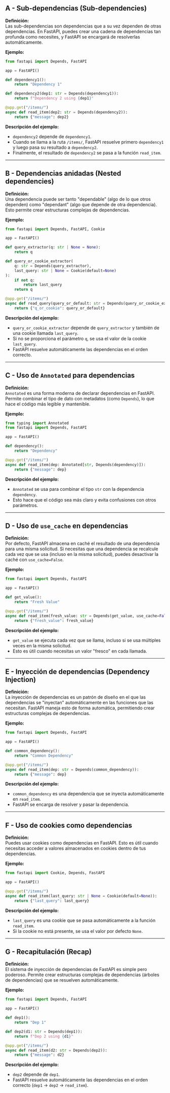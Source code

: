 ## A - Sub-dependencias (Sub-dependencies)

**Definición:**  
Las sub-dependencias son dependencias que a su vez dependen de otras dependencias. En FastAPI, puedes crear una cadena de dependencias tan profunda como necesites, y FastAPI se encargará de resolverlas automáticamente.

**Ejemplo:**

```python
from fastapi import Depends, FastAPI

app = FastAPI()

def dependency1():
    return "Dependency 1"

def dependency2(dep1: str = Depends(dependency1)):
    return f"Dependency 2 using {dep1}"

@app.get("/items/")
async def read_item(dep2: str = Depends(dependency2)):
    return {"message": dep2}
```

**Descripción del ejemplo:**

- `dependency2` depende de `dependency1`.
- Cuando se llama a la ruta `/items/`, FastAPI resuelve primero `dependency1` y luego pasa su resultado a `dependency2`.
- Finalmente, el resultado de `dependency2` se pasa a la función `read_item`.

---

## B - Dependencias anidadas (Nested dependencies)

**Definición:**  
Una dependencia puede ser tanto "dependable" (algo de lo que otros dependen) como "dependant" (algo que depende de otra dependencia). Esto permite crear estructuras complejas de dependencias.

**Ejemplo:**

```python
from fastapi import Depends, FastAPI, Cookie

app = FastAPI()

def query_extractor(q: str | None = None):
    return q

def query_or_cookie_extractor(
    q: str = Depends(query_extractor),
    last_query: str | None = Cookie(default=None)
):
    if not q:
        return last_query
    return q

@app.get("/items/")
async def read_query(query_or_default: str = Depends(query_or_cookie_extractor)):
    return {"q_or_cookie": query_or_default}
```

**Descripción del ejemplo:**

- `query_or_cookie_extractor` depende de `query_extractor` y también de una cookie llamada `last_query`.
- Si no se proporciona el parámetro `q`, se usa el valor de la cookie `last_query`.
- FastAPI resuelve automáticamente las dependencias en el orden correcto.

---

## C - Uso de `Annotated` para dependencias

**Definición:**  
`Annotated` es una forma moderna de declarar dependencias en FastAPI. Permite combinar el tipo de dato con metadatos (como `Depends`), lo que hace el código más legible y mantenible.

**Ejemplo:**

```python
from typing import Annotated
from fastapi import Depends, FastAPI

app = FastAPI()

def dependency():
    return "Dependency"

@app.get("/items/")
async def read_item(dep: Annotated[str, Depends(dependency)]):
    return {"message": dep}
```

**Descripción del ejemplo:**

- `Annotated` se usa para combinar el tipo `str` con la dependencia `dependency`.
- Esto hace que el código sea más claro y evita confusiones con otros parámetros.

---

## D - Uso de `use_cache` en dependencias

**Definición:**  
Por defecto, FastAPI almacena en caché el resultado de una dependencia para una misma solicitud. Si necesitas que una dependencia se recalcule cada vez que se usa (incluso en la misma solicitud), puedes desactivar la caché con `use_cache=False`.

**Ejemplo:**

```python
from fastapi import Depends, FastAPI

app = FastAPI()

def get_value():
    return "Fresh Value"

@app.get("/items/")
async def read_item(fresh_value: str = Depends(get_value, use_cache=False)):
    return {"fresh_value": fresh_value}
```

**Descripción del ejemplo:**

- `get_value` se ejecuta cada vez que se llama, incluso si se usa múltiples veces en la misma solicitud.
- Esto es útil cuando necesitas un valor "fresco" en cada llamada.

---

## E - Inyección de dependencias (Dependency Injection)

**Definición:**  
La inyección de dependencias es un patrón de diseño en el que las dependencias se "inyectan" automáticamente en las funciones que las necesitan. FastAPI maneja esto de forma automática, permitiendo crear estructuras complejas de dependencias.

**Ejemplo:**

```python
from fastapi import Depends, FastAPI

app = FastAPI()

def common_dependency():
    return "Common Dependency"

@app.get("/items/")
async def read_item(dep: str = Depends(common_dependency)):
    return {"message": dep}
```

**Descripción del ejemplo:**

- `common_dependency` es una dependencia que se inyecta automáticamente en `read_item`.
- FastAPI se encarga de resolver y pasar la dependencia.

---

## F - Uso de cookies como dependencias

**Definición:**  
Puedes usar cookies como dependencias en FastAPI. Esto es útil cuando necesitas acceder a valores almacenados en cookies dentro de tus dependencias.

**Ejemplo:**

```python
from fastapi import Cookie, Depends, FastAPI

app = FastAPI()

@app.get("/items/")
async def read_item(last_query: str | None = Cookie(default=None)):
    return {"last_query": last_query}
```

**Descripción del ejemplo:**

- `last_query` es una cookie que se pasa automáticamente a la función `read_item`.
- Si la cookie no está presente, se usa el valor por defecto `None`.

---

## G - Recapitulación (Recap)

**Definición:**  
El sistema de inyección de dependencias de FastAPI es simple pero poderoso. Permite crear estructuras complejas de dependencias (árboles de dependencias) que se resuelven automáticamente.

**Ejemplo:**

```python
from fastapi import Depends, FastAPI

app = FastAPI()

def dep1():
    return "Dep 1"

def dep2(d1: str = Depends(dep1)):
    return f"Dep 2 using {d1}"

@app.get("/items/")
async def read_item(d2: str = Depends(dep2)):
    return {"message": d2}
```

**Descripción del ejemplo:**

- `dep2` depende de `dep1`.
- FastAPI resuelve automáticamente las dependencias en el orden correcto (`dep1` -> `dep2` -> `read_item`).
